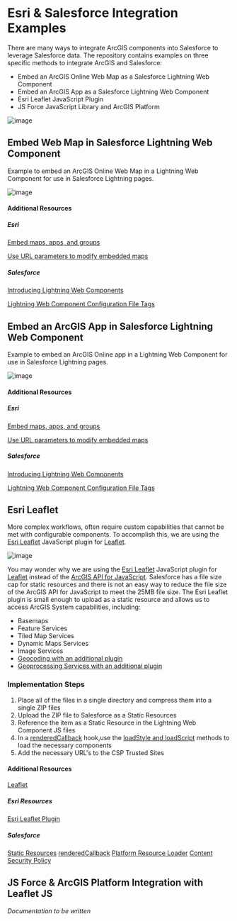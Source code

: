 # Esri & Salesforce Integration Examples

There are many ways to integrate ArcGIS components into Salesforce to leverage Salesforce data. The repository contains examples on three specific methods to integrate ArcGIS and Salesforce:

- Embed an ArcGIS Online Web Map as a Salesforce Lightning Web Component
- Embed an ArcGIS App as a Salesforce Lightning Web Component
- Esri Leaflet JavaScript Plugin
- JS Force JavaScript Library and ArcGIS Platform

![image](https://user-images.githubusercontent.com/3063562/106500469-dd401f00-648f-11eb-9b59-d55b549a1779.png)

## Embed Web Map in Salesforce Lightning Web Component

Example to embed an ArcGIS Online Web Map in a Lightning Web Component for use in Salesforce Lightning pages.

![image](https://user-images.githubusercontent.com/3063562/107782164-be0a8280-6d16-11eb-98f0-81987c351746.png)

#### Additional Resources

##### Esri
[Embed maps, apps, and groups](https://doc.arcgis.com/en/arcgis-online/share-maps/embed-maps-groups.htm)

[Use URL parameters to modify embedded maps](https://doc.arcgis.com/en/arcgis-online/reference/embed-map-parameters.htm)

##### Salesforce
[Introducing Lightning Web Components](https://developer.salesforce.com/docs/component-library/documentation/en/lwc/lwc.get_started_introduction)

[Lightning Web Component Configuration File Tags](https://developer.salesforce.com/docs/component-library/documentation/en/lwc/lwc.reference_configuration_tags)

## Embed an ArcGIS App in Salesforce Lightning Web Component

Example to embed an ArcGIS Online app in a Lightning Web Component for use in Salesforce Lightning pages.

![image](https://user-images.githubusercontent.com/3063562/107782172-c06cdc80-6d16-11eb-8975-b7539ed1d4dd.png)

#### Additional Resources

##### Esri
[Embed maps, apps, and groups](https://doc.arcgis.com/en/arcgis-online/share-maps/embed-maps-groups.htm)

[Use URL parameters to modify embedded maps](https://doc.arcgis.com/en/arcgis-online/reference/embed-map-parameters.htm)

##### Salesforce
[Introducing Lightning Web Components](https://developer.salesforce.com/docs/component-library/documentation/en/lwc/lwc.get_started_introduction)

[Lightning Web Component Configuration File Tags](https://developer.salesforce.com/docs/component-library/documentation/en/lwc/lwc.reference_configuration_tags)

## Esri Leaflet

More complex workflows, often require custom capabilities that cannot be met with configurable components. To accomplish this, we are using the [Esri Leaflet](https://github.com/Esri/esri-leaflet) JavaScript plugin for [Leaflet](https://leafletjs.com/).

![image](https://user-images.githubusercontent.com/3063562/107782159-bb0f9200-6d16-11eb-994f-07a1018edfef.png)

You may wonder why we are using the [Esri Leaflet](https://github.com/Esri/esri-leaflet) JavaScript plugin for [Leaflet](https://leafletjs.com/) instead of the [ArcGIS API for JavaScript](https://developers.arcgis.com/javascript/latest/). Salesforce has a file size cap for static resources and there is not an easy way to reduce the file size of the ArcGIS API for JavaScript to meet the 25MB file size. The Esri Leaflet plugin is small enough to upload as a static resource and allows us to access ArcGIS System capabilities, including:

- Basemaps
- Feature Services
- Tiled Map Services
- Dynamic Maps Services
- Image Services
- [Geocoding with an additional plugin](https://github.com/Esri/esri-leaflet-geocoder)
- [Geoprocessing Services with an additional plugin](https://github.com/jgravois/esri-leaflet-gp)

### Implementation Steps

1. Place all of the files in a single directory and compress them into a single ZIP files
2. Upload the ZIP file to Salesforce as a Static Resources
3. Reference the item as a Static Resource in the Lightning Web Component JS files
4. In a [renderedCallback](https://developer.salesforce.com/docs/component-library/documentation/en/lwc/lwc.create_lifecycle_hooks_rendered) hook,use the [loadStyle and loadScript](https://developer.salesforce.com/docs/component-library/documentation/en/lwc/lwc.js_third_party_library) methods to load the necessary components
5. Add the necessary URL's to the CSP Trusted Sites

#### Additional Resources
[Leaflet](https://leafletjs.com/)

##### Esri Resources
[Esri Leaflet Plugin](https://github.com/Esri/esri-leaflet)

##### Salesforce
[Static Resources](https://help.salesforce.com/articleView?id=sf.pages_static_resources.htm&type=5)
[renderedCallback](https://developer.salesforce.com/docs/component-library/documentation/en/lwc/lwc.create_lifecycle_hooks_rendered)
[Platform Resource Loader](https://developer.salesforce.com/docs/component-library/documentation/en/lwc/lwc.js_third_party_library)
[Content Security Policy](https://developer.salesforce.com/docs/atlas.en-us.lightning.meta/lightning/security_csp.htm)

## JS Force & ArcGIS Platform Integration with Leaflet JS

*Documentation to be written*
